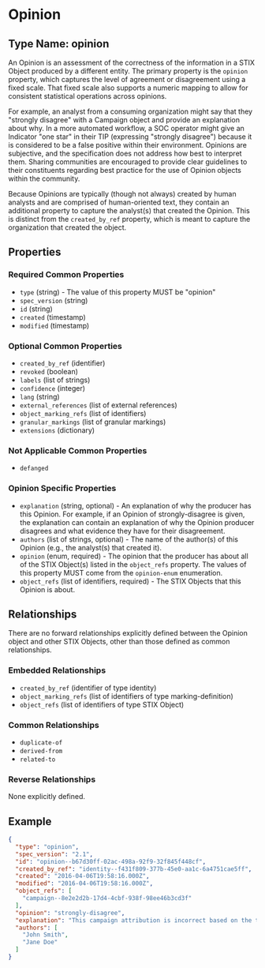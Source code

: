 # Opinion

## Type Name: opinion

An Opinion is an assessment of the correctness of the information in a STIX Object produced by a different entity. The primary property is the `opinion` property, which captures the level of agreement or disagreement using a fixed scale. That fixed scale also supports a numeric mapping to allow for consistent statistical operations across opinions.

For example, an analyst from a consuming organization might say that they "strongly disagree" with a Campaign object and provide an explanation about why. In a more automated workflow, a SOC operator might give an Indicator "one star" in their TIP (expressing "strongly disagree") because it is considered to be a false positive within their environment. Opinions are subjective, and the specification does not address how best to interpret them. Sharing communities are encouraged to provide clear guidelines to their constituents regarding best practice for the use of Opinion objects within the community.

Because Opinions are typically (though not always) created by human analysts and are comprised of human-oriented text, they contain an additional property to capture the analyst(s) that created the Opinion. This is distinct from the `created_by_ref` property, which is meant to capture the organization that created the object.

## Properties

### Required Common Properties
- `type` (string) - The value of this property MUST be "opinion"
- `spec_version` (string)
- `id` (string)
- `created` (timestamp)
- `modified` (timestamp)

### Optional Common Properties
- `created_by_ref` (identifier)
- `revoked` (boolean)
- `labels` (list of strings)
- `confidence` (integer)
- `lang` (string)
- `external_references` (list of external references)
- `object_marking_refs` (list of identifiers)
- `granular_markings` (list of granular markings)
- `extensions` (dictionary)

### Not Applicable Common Properties
- `defanged`

### Opinion Specific Properties
- `explanation` (string, optional) - An explanation of why the producer has this Opinion. For example, if an Opinion of strongly-disagree is given, the explanation can contain an explanation of why the Opinion producer disagrees and what evidence they have for their disagreement.
- `authors` (list of strings, optional) - The name of the author(s) of this Opinion (e.g., the analyst(s) that created it).
- `opinion` (enum, required) - The opinion that the producer has about all of the STIX Object(s) listed in the `object_refs` property. The values of this property MUST come from the `opinion-enum` enumeration.
- `object_refs` (list of identifiers, required) - The STIX Objects that this Opinion is about.

## Relationships

There are no forward relationships explicitly defined between the Opinion object and other STIX Objects, other than those defined as common relationships.

### Embedded Relationships
- `created_by_ref` (identifier of type identity)
- `object_marking_refs` (list of identifiers of type marking-definition)
- `object_refs` (list of identifiers of type STIX Object)

### Common Relationships
- `duplicate-of`
- `derived-from`
- `related-to`

### Reverse Relationships
None explicitly defined.

## Example

```json
{
  "type": "opinion",
  "spec_version": "2.1",
  "id": "opinion--b67d30ff-02ac-498a-92f9-32f845f448cf",
  "created_by_ref": "identity--f431f809-377b-45e0-aa1c-6a4751cae5ff",
  "created": "2016-04-06T19:58:16.000Z",
  "modified": "2016-04-06T19:58:16.000Z",
  "object_refs": [
    "campaign--8e2e2d2b-17d4-4cbf-938f-98ee46b3cd3f"
  ],
  "opinion": "strongly-disagree",
  "explanation": "This campaign attribution is incorrect based on the technical indicators we've observed",
  "authors": [
    "John Smith",
    "Jane Doe"
  ]
}
``` 